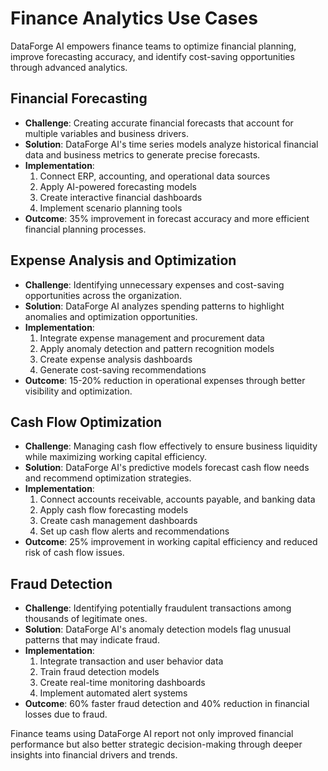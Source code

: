 # Finance Analytics Use Cases

DataForge AI empowers finance teams to optimize financial planning, improve forecasting accuracy, and identify cost-saving opportunities through advanced analytics.

## Financial Forecasting

- **Challenge**: Creating accurate financial forecasts that account for multiple variables and business drivers.
- **Solution**: DataForge AI's time series models analyze historical financial data and business metrics to generate precise forecasts.
- **Implementation**:
  1. Connect ERP, accounting, and operational data sources
  2. Apply AI-powered forecasting models
  3. Create interactive financial dashboards
  4. Implement scenario planning tools
- **Outcome**: 35% improvement in forecast accuracy and more efficient financial planning processes.

## Expense Analysis and Optimization

- **Challenge**: Identifying unnecessary expenses and cost-saving opportunities across the organization.
- **Solution**: DataForge AI analyzes spending patterns to highlight anomalies and optimization opportunities.
- **Implementation**:
  1. Integrate expense management and procurement data
  2. Apply anomaly detection and pattern recognition models
  3. Create expense analysis dashboards
  4. Generate cost-saving recommendations
- **Outcome**: 15-20% reduction in operational expenses through better visibility and optimization.

## Cash Flow Optimization

- **Challenge**: Managing cash flow effectively to ensure business liquidity while maximizing working capital efficiency.
- **Solution**: DataForge AI's predictive models forecast cash flow needs and recommend optimization strategies.
- **Implementation**:
  1. Connect accounts receivable, accounts payable, and banking data
  2. Apply cash flow forecasting models
  3. Create cash management dashboards
  4. Set up cash flow alerts and recommendations
- **Outcome**: 25% improvement in working capital efficiency and reduced risk of cash flow issues.

## Fraud Detection

- **Challenge**: Identifying potentially fraudulent transactions among thousands of legitimate ones.
- **Solution**: DataForge AI's anomaly detection models flag unusual patterns that may indicate fraud.
- **Implementation**:
  1. Integrate transaction and user behavior data
  2. Train fraud detection models
  3. Create real-time monitoring dashboards
  4. Implement automated alert systems
- **Outcome**: 60% faster fraud detection and 40% reduction in financial losses due to fraud.

Finance teams using DataForge AI report not only improved financial performance but also better strategic decision-making through deeper insights into financial drivers and trends.
